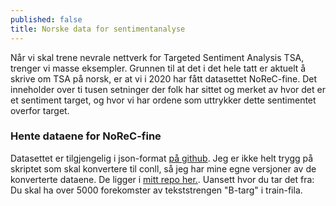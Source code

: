 ```yaml
---
published: false
title: Norske data for sentimentanalyse
---
```

Når vi skal trene nevrale nettverk for Targeted Sentiment Analysis TSA, trenger vi masse eksempler. Grunnen til at det  i det hele tatt er aktuelt å skrive om TSA på norsk, er at vi i 2020 har fått datasettet NoReC-fine. Det inneholder over ti tusen setninger der folk har sittet og merket av hvor det er et sentiment target, og hvor vi har ordene som uttrykker dette sentimentet overfor target.

### Hente dataene for NoReC-fine
Datasettet er tilgjengelig i json-format [på github](https://github.com/ltgoslo/norec_fine). Jeg er ikke helt trygg på skriptet som skal konvertere til conll, så jeg har mine egne versjoner av de konverterte dataene. De ligger i [mitt repo her.](https://github.com/egilron/norec_fine_tools/tree/master/data/spaceseparated/norec_fine). Uansett hvor du tar det fra: Du skal ha over 5000 forekomster av tekststrengen "B-targ" i train-fila.